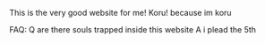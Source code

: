 This is the very good website for me! Koru!
because im koru

FAQ:
Q are there souls trapped inside this website
A i plead the 5th